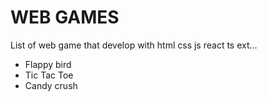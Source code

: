# WEB GAMES
List of web game that develop with html css js react ts ext...

- Flappy bird
- Tic Tac Toe
- Candy crush